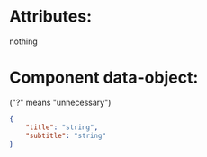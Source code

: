 # Attributes:

nothing

# Component data-object: 
("?" means "unnecessary")
```json
{
    "title": "string",
    "subtitle": "string"
}
```
